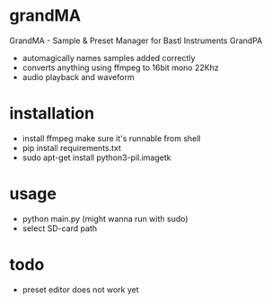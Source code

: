 # grandMA
GrandMA - Sample &amp; Preset Manager for Bastl Instruments GrandPA

- automagically names samples added correctly
- converts anything using ffmpeg to 16bit mono 22Khz
- audio playback and waveform

# installation
- install ffmpeg make sure it's runnable from shell
- pip install requirements.txt
- sudo apt-get install python3-pil.imagetk

# usage
- python main.py (might wanna run with sudo)
- select SD-card path

# todo
- preset editor does not work yet

